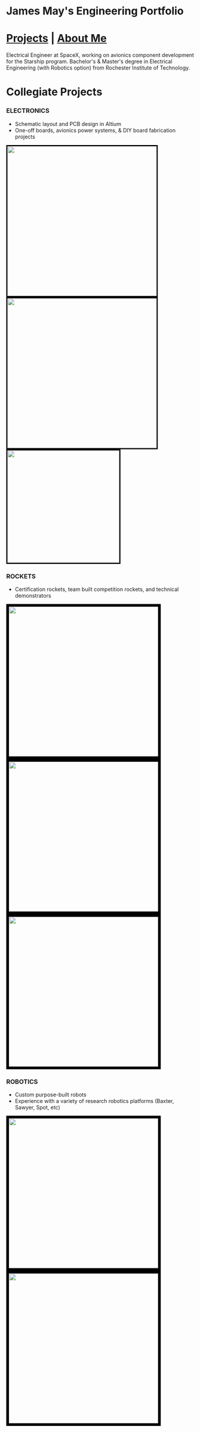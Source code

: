 # James May's Engineering Portfolio

# [Projects](http://vlarko.com/Projects)  |  [About Me](http://vlarko.com/About%20Me)
Electrical Engineer at SpaceX, working on avionics component development for the Starship program. Bachelor's & Master's degree in Electrical Engineering (with Robotics option) from Rochester Institute of Technology.

# Collegiate Projects
### ELECTRONICS
- Schematic layout and PCB design in Altium
- One-off boards, avionics power systems, & DIY board fabrication projects

<img src="Photos/power mod real2.jpg" height="400" style="border:3px solid black"> <img src="Photos/ConstructBadge_3.PNG" height="400" style="border:3px solid black"> <img src="Photos/mlc altium 3d.png" height="300" style="border:3px solid black">

### ROCKETS
- Certification rockets, team built competition rockets, and technical demonstrators

<img src="Photos/FoolsJourney_1.jpg" height="400" style="border:7px solid black"> <img src="Photos/L1_2.jpg" height="400" style="border:7px solid black"> <img src="Photos/L2_1.jpg" height="400" style="border:7px solid black">

### ROBOTICS
- Custom purpose-built robots
- Experience with a variety of research robotics platforms (Baxter, Sawyer, Spot, etc)

<img src="Photos/mayload overview.jpg" height="400" style="border:7px solid black"> <img src="Photos/space junk 1.png" height="400" style="border:7px solid black">
